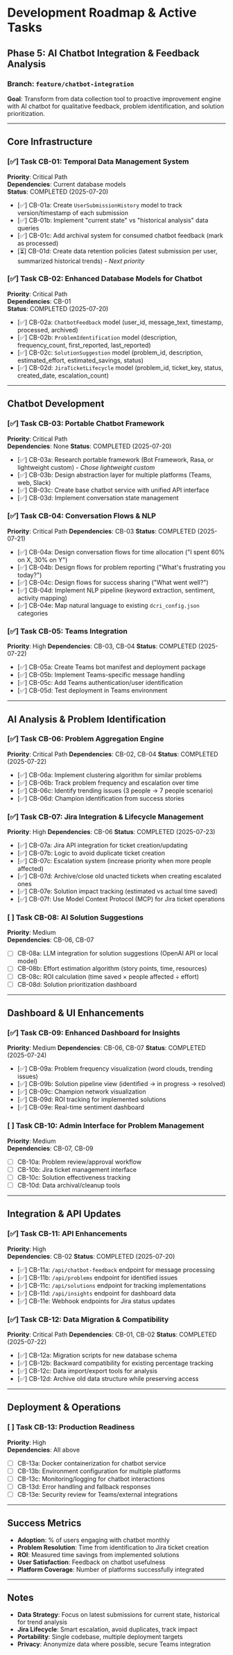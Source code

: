 # Development Roadmap & Active Tasks

## Phase 5: AI Chatbot Integration & Feedback Analysis

### Branch: `feature/chatbot-integration`

**Goal**: Transform from data collection tool to proactive improvement engine with AI chatbot for qualitative feedback, problem identification, and solution prioritization.

---

## Core Infrastructure

### [✅] Task CB-01: Temporal Data Management System
**Priority**: Critical Path  
**Dependencies**: Current database models  
**Status**: COMPLETED (2025-07-20)

- [✅] CB-01a: Create `UserSubmissionHistory` model to track version/timestamp of each submission
- [✅] CB-01b: Implement "current state" vs "historical analysis" data queries  
- [✅] CB-01c: Add archival system for consumed chatbot feedback (mark as processed)
- [⏳] CB-01d: Create data retention policies (latest submission per user, summarized historical trends) - *Next priority*

### [✅] Task CB-02: Enhanced Database Models for Chatbot
**Priority**: Critical Path  
**Dependencies**: CB-01  
**Status**: COMPLETED (2025-07-20)

- [✅] CB-02a: `ChatbotFeedback` model (user_id, message_text, timestamp, processed, archived)
- [✅] CB-02b: `ProblemIdentification` model (description, frequency_count, first_reported, last_reported)
- [✅] CB-02c: `SolutionSuggestion` model (problem_id, description, estimated_effort, estimated_savings, status)
- [✅] CB-02d: `JiraTicketLifecycle` model (problem_id, ticket_key, status, created_date, escalation_count)

---

## Chatbot Development

### [✅] Task CB-03: Portable Chatbot Framework  
**Priority**: Critical Path  
**Dependencies**: None
**Status**: COMPLETED (2025-07-20)

- [✅] CB-03a: Research portable framework (Bot Framework, Rasa, or lightweight custom) - *Chose lightweight custom*
- [✅] CB-03b: Design abstraction layer for multiple platforms (Teams, web, Slack)
- [✅] CB-03c: Create base chatbot service with unified API interface
- [✅] CB-03d: Implement conversation state management

### [✅] Task CB-04: Conversation Flows & NLP
**Priority**: Critical Path
**Dependencies**: CB-03
**Status**: COMPLETED (2025-07-21)

- [✅] CB-04a: Design conversation flows for time allocation ("I spent 60% on X, 30% on Y")
- [✅] CB-04b: Design flows for problem reporting ("What's frustrating you today?")
- [✅] CB-04c: Design flows for success sharing ("What went well?")
- [✅] CB-04d: Implement NLP pipeline (keyword extraction, sentiment, activity mapping)
- [✅] CB-04e: Map natural language to existing `dcri_config.json` categories

### [✅] Task CB-05: Teams Integration
**Priority**: High
**Dependencies**: CB-03, CB-04
**Status**: COMPLETED (2025-07-22)

- [✅] CB-05a: Create Teams bot manifest and deployment package
- [✅] CB-05b: Implement Teams-specific message handling
- [✅] CB-05c: Add Teams authentication/user identification
- [✅] CB-05d: Test deployment in Teams environment

---

## AI Analysis & Problem Identification  

### [✅] Task CB-06: Problem Aggregation Engine
**Priority**: Critical Path
**Dependencies**: CB-02, CB-04
**Status**: COMPLETED (2025-07-22)

- [✅] CB-06a: Implement clustering algorithm for similar problems
- [✅] CB-06b: Track problem frequency and escalation over time
- [✅] CB-06c: Identify trending issues (3 people → 7 people scenario)
- [✅] CB-06d: Champion identification from success stories

### [✅] Task CB-07: Jira Integration & Lifecycle Management
**Priority**: High
**Dependencies**: CB-06
**Status**: COMPLETED (2025-07-23)

- [✅] CB-07a: Jira API integration for ticket creation/updating
- [✅] CB-07b: Logic to avoid duplicate ticket creation
- [✅] CB-07c: Escalation system (increase priority when more people affected)
- [✅] CB-07d: Archive/close old unacted tickets when creating escalated ones
- [✅] CB-07e: Solution impact tracking (estimated vs actual time saved)
- [✅] CB-07f: Use Model Context Protocol (MCP) for Jira ticket operations

### [ ] Task CB-08: AI Solution Suggestions
**Priority**: Medium  
**Dependencies**: CB-06, CB-07

- [ ] CB-08a: LLM integration for solution suggestions (OpenAI API or local model)
- [ ] CB-08b: Effort estimation algorithm (story points, time, resources)
- [ ] CB-08c: ROI calculation (time saved × people affected ÷ effort)  
- [ ] CB-08d: Solution prioritization dashboard

---

## Dashboard & UI Enhancements

### [✅] Task CB-09: Enhanced Dashboard for Insights
**Priority**: Medium
**Dependencies**: CB-06, CB-07
**Status**: COMPLETED (2025-07-24)

- [✅] CB-09a: Problem frequency visualization (word clouds, trending issues)
- [✅] CB-09b: Solution pipeline view (identified → in progress → resolved)
- [✅] CB-09c: Champion network visualization
- [✅] CB-09d: ROI tracking for implemented solutions
- [✅] CB-09e: Real-time sentiment dashboard

### [ ] Task CB-10: Admin Interface for Problem Management
**Priority**: Medium  
**Dependencies**: CB-07, CB-09

- [ ] CB-10a: Problem review/approval workflow
- [ ] CB-10b: Jira ticket management interface
- [ ] CB-10c: Solution effectiveness tracking
- [ ] CB-10d: Data archival/cleanup tools

---

## Integration & API Updates

### [✅] Task CB-11: API Enhancements  
**Priority**: High  
**Dependencies**: CB-02
**Status**: COMPLETED (2025-07-20)

- [✅] CB-11a: `/api/chatbot-feedback` endpoint for message processing
- [✅] CB-11b: `/api/problems` endpoint for identified issues  
- [✅] CB-11c: `/api/solutions` endpoint for tracking implementations
- [✅] CB-11d: `/api/insights` endpoint for dashboard data
- [✅] CB-11e: Webhook endpoints for Jira status updates

### [✅] Task CB-12: Data Migration & Compatibility
**Priority**: Critical Path
**Dependencies**: CB-01, CB-02
**Status**: COMPLETED (2025-07-22)

- [✅] CB-12a: Migration scripts for new database schema
- [✅] CB-12b: Backward compatibility for existing percentage tracking
- [✅] CB-12c: Data import/export tools for analysis
- [✅] CB-12d: Archive old data structure while preserving access

---

## Deployment & Operations

### [ ] Task CB-13: Production Readiness
**Priority**: High  
**Dependencies**: All above

- [ ] CB-13a: Docker containerization for chatbot service
- [ ] CB-13b: Environment configuration for multiple platforms
- [ ] CB-13c: Monitoring/logging for chatbot interactions  
- [ ] CB-13d: Error handling and fallback responses
- [ ] CB-13e: Security review for Teams/external integrations

---

## Success Metrics

- **Adoption**: % of users engaging with chatbot monthly
- **Problem Resolution**: Time from identification to Jira ticket creation  
- **ROI**: Measured time savings from implemented solutions
- **User Satisfaction**: Feedback on chatbot usefulness
- **Platform Coverage**: Number of platforms successfully integrated

---

## Notes

- **Data Strategy**: Focus on latest submissions for current state, historical for trend analysis
- **Jira Lifecycle**: Smart escalation, avoid duplicates, track impact
- **Portability**: Single codebase, multiple deployment targets
- **Privacy**: Anonymize data where possible, secure Teams integration